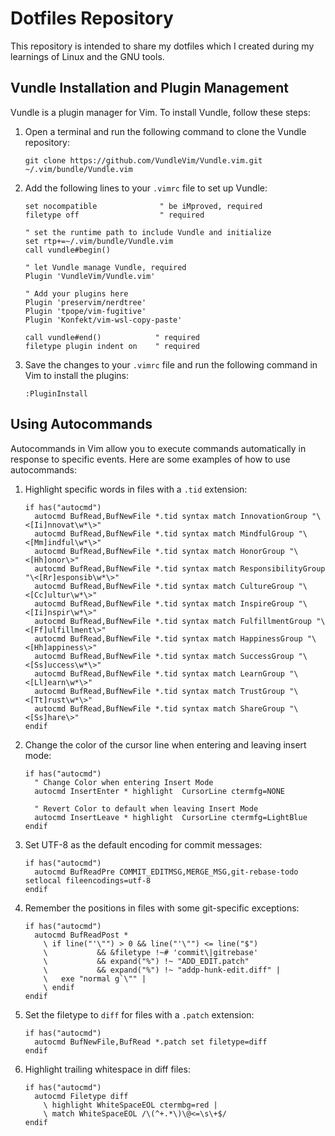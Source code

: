 # Dotfiles Repository

This repository is intended to share my dotfiles which I created during my learnings of Linux and the GNU tools.

## Vundle Installation and Plugin Management

Vundle is a plugin manager for Vim. To install Vundle, follow these steps:

1. Open a terminal and run the following command to clone the Vundle repository:
   ```
   git clone https://github.com/VundleVim/Vundle.vim.git ~/.vim/bundle/Vundle.vim
   ```

2. Add the following lines to your `.vimrc` file to set up Vundle:
   ```
   set nocompatible              " be iMproved, required
   filetype off                  " required

   " set the runtime path to include Vundle and initialize
   set rtp+=~/.vim/bundle/Vundle.vim
   call vundle#begin()

   " let Vundle manage Vundle, required
   Plugin 'VundleVim/Vundle.vim'

   " Add your plugins here
   Plugin 'preservim/nerdtree'
   Plugin 'tpope/vim-fugitive'
   Plugin 'Konfekt/vim-wsl-copy-paste'

   call vundle#end()            " required
   filetype plugin indent on    " required
   ```

3. Save the changes to your `.vimrc` file and run the following command in Vim to install the plugins:
   ```
   :PluginInstall
   ```

## Using Autocommands

Autocommands in Vim allow you to execute commands automatically in response to specific events. Here are some examples of how to use autocommands:

1. Highlight specific words in files with a `.tid` extension:
   ```
   if has("autocmd")
     autocmd BufRead,BufNewFile *.tid syntax match InnovationGroup "\<[Ii]nnovat\w*\>"
     autocmd BufRead,BufNewFile *.tid syntax match MindfulGroup "\<[Mm]indful\w*\>"
     autocmd BufRead,BufNewFile *.tid syntax match HonorGroup "\<[Hh]onor\>"
     autocmd BufRead,BufNewFile *.tid syntax match ResponsibilityGroup "\<[Rr]esponsib\w*\>"
     autocmd BufRead,BufNewFile *.tid syntax match CultureGroup "\<[Cc]ultur\w*\>"
     autocmd BufRead,BufNewFile *.tid syntax match InspireGroup "\<[Ii]nspir\w*\>"
     autocmd BufRead,BufNewFile *.tid syntax match FulfillmentGroup "\<[Ff]ulfillment\>"
     autocmd BufRead,BufNewFile *.tid syntax match HappinessGroup "\<[Hh]appiness\>"
     autocmd BufRead,BufNewFile *.tid syntax match SuccessGroup "\<[Ss]uccess\w*\>"
     autocmd BufRead,BufNewFile *.tid syntax match LearnGroup "\<[Ll]earn\w*\>"
     autocmd BufRead,BufNewFile *.tid syntax match TrustGroup "\<[Tt]rust\w*\>"
     autocmd BufRead,BufNewFile *.tid syntax match ShareGroup "\<[Ss]hare\>"
   endif
   ```

2. Change the color of the cursor line when entering and leaving insert mode:
   ```
   if has("autocmd")
     " Change Color when entering Insert Mode
     autocmd InsertEnter * highlight  CursorLine ctermfg=NONE

     " Revert Color to default when leaving Insert Mode
     autocmd InsertLeave * highlight  CursorLine ctermfg=LightBlue
   endif
   ```

3. Set UTF-8 as the default encoding for commit messages:
   ```
   if has("autocmd")
     autocmd BufReadPre COMMIT_EDITMSG,MERGE_MSG,git-rebase-todo setlocal fileencodings=utf-8
   endif
   ```

4. Remember the positions in files with some git-specific exceptions:
   ```
   if has("autocmd")
     autocmd BufReadPost *
       \ if line("'\"") > 0 && line("'\"") <= line("$")
       \           && &filetype !~# 'commit\|gitrebase'
       \           && expand("%") !~ "ADD_EDIT.patch"
       \           && expand("%") !~ "addp-hunk-edit.diff" |
       \   exe "normal g`\"" |
       \ endif
   endif
   ```

5. Set the filetype to `diff` for files with a `.patch` extension:
   ```
   if has("autocmd")
     autocmd BufNewFile,BufRead *.patch set filetype=diff
   endif
   ```

6. Highlight trailing whitespace in diff files:
   ```
   if has("autocmd")
     autocmd Filetype diff
       \ highlight WhiteSpaceEOL ctermbg=red |
       \ match WhiteSpaceEOL /\(^+.*\)\@<=\s\+$/
   endif
   ```
